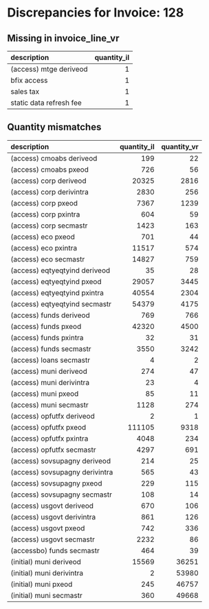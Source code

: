 # Discrepancies for Invoice: 128

## Missing in invoice_line_vr

| description             |   quantity_il |
|:------------------------|--------------:|
| (access) mtge deriveod  |             1 |
| bfix access             |             1 |
| sales tax               |             1 |
| static data refresh fee |             1 |

## Quantity mismatches

| description                    |   quantity_il |   quantity_vr |
|:-------------------------------|--------------:|--------------:|
| (access) cmoabs deriveod       |           199 |            22 |
| (access) cmoabs pxeod          |           726 |            56 |
| (access) corp deriveod         |         20325 |          2816 |
| (access) corp derivintra       |          2830 |           256 |
| (access) corp pxeod            |          7367 |          1239 |
| (access) corp pxintra          |           604 |            59 |
| (access) corp secmastr         |          1423 |           163 |
| (access) eco pxeod             |           701 |            44 |
| (access) eco pxintra           |         11517 |           574 |
| (access) eco secmastr          |         14827 |           759 |
| (access) eqtyeqtyind deriveod  |            35 |            28 |
| (access) eqtyeqtyind pxeod     |         29057 |          3445 |
| (access) eqtyeqtyind pxintra   |         40554 |          2304 |
| (access) eqtyeqtyind secmastr  |         54379 |          4175 |
| (access) funds deriveod        |           769 |           766 |
| (access) funds pxeod           |         42320 |          4500 |
| (access) funds pxintra         |            32 |            31 |
| (access) funds secmastr        |          3550 |          3242 |
| (access) loans secmastr        |             4 |             2 |
| (access) muni deriveod         |           274 |            47 |
| (access) muni derivintra       |            23 |             4 |
| (access) muni pxeod            |            85 |            11 |
| (access) muni secmastr         |          1128 |           274 |
| (access) opfutfx deriveod      |             2 |             1 |
| (access) opfutfx pxeod         |        111105 |          9318 |
| (access) opfutfx pxintra       |          4048 |           234 |
| (access) opfutfx secmastr      |          4297 |           691 |
| (access) sovsupagny deriveod   |           214 |            25 |
| (access) sovsupagny derivintra |           565 |            43 |
| (access) sovsupagny pxeod      |           229 |           115 |
| (access) sovsupagny secmastr   |           108 |            14 |
| (access) usgovt deriveod       |           670 |           106 |
| (access) usgovt derivintra     |           861 |           126 |
| (access) usgovt pxeod          |           742 |           336 |
| (access) usgovt secmastr       |          2232 |            86 |
| (accessbo) funds secmastr      |           464 |            39 |
| (initial) muni deriveod        |         15569 |         36251 |
| (initial) muni derivintra      |             2 |         53980 |
| (initial) muni pxeod           |           245 |         46757 |
| (initial) muni secmastr        |           360 |         49668 |

